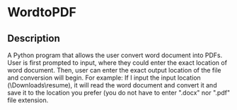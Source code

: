 # WordtoPDF

## Description
<p> A Python program that allows the user convert word document into PDFs. User is first prompted to input, where they could enter the exact location of word document. Then, user can enter the exact output location of the file and conversion will begin. For example: If I input the input location (\Downloads\resume), it will read the word document and convert it and save it to the location you prefer (you do not have to enter ".docx" nor ".pdf" file extension. 
</p>
